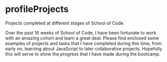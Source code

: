 # profileProjects
Projects completed at different stages of School of Code.

Over the past 16 weeks of School of Code, I have been fortunate to work with an amazing cohort and learn a great deal. Please find enclosed some examples of projects and tasks that I have completed during this time, from early on, learning about JavaScript to later collaborative projects. Hopefully this will serve to show the progress that I have made during the bootcamp. 
